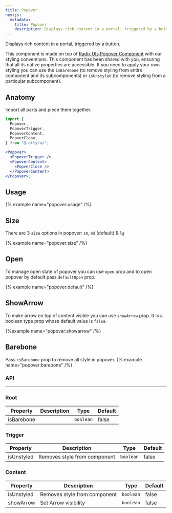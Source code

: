 ```yaml
---
title: Popover
nextjs:
  metadata:
    title: Popover
    description: Displays rich content in a portal, triggered by a button.
---
```


Displays rich content in a portal, triggered by a button.

This component is made on top of [Radix UIs Popover Component](https://www.radix-ui.com/primitives/docs/components/popover) with our styling conventions. This component has been shared with you, ensuring that all its native properties are accessible. If you need to apply your own styling you can use the `isBarebone` (to remove styling from entire component and its subcomponents) or `isUnstyled` (to remove styling from a particular subcomponent).

## Anatomy

Import all parts and piece them together.

```jsx
import {
  Popover,
  PopoverTrigger,
  PopoverContent,
  PopverClose,
} from "@rafty/ui";

<Popover>
  <PopoverTrigger />
  <PopoverContent>
    <PopverClose />
  </PopoverContent>
</Popover>;
```

## Usage

{% example name="popover:usage" /%}

## Size

There are 3 `size` options in popover: `sm`, `md` (default) & `lg`

{% example name="popover:size" /%}

## Open

To manage open state of popover you can use `open` prop and to open popover by default pass `defaultOpen` prop.

{% example name="popover:default" /%}

## ShowArrow

To make arrow on top of content visible you can use `showArrow` prop. It is a boolean type prop whose default value is `false`.

{%example name="popover:showarrow" /%}

## Barebone

Pass `isBarebone` prop to remove all style in popover.
{% example name="popover:barebone" /%}

### API

---

### Root

| Property   | Description | Type      | Default |
| ---------- | ----------- | --------- | ------- |
| isBarebone |             | `boolean` | false   |

### Trigger

| Property   | Description                  | Type      | Default |
| ---------- | ---------------------------- | --------- | ------- |
| isUnstyled | Removes style from component | `boolean` | false   |

### Content

| Property   | Description                  | Type      | Default |
| ---------- | ---------------------------- | --------- | ------- |
| isUnstyled | Removes style from component | `boolean` | false   |
| showArrow  | Set Arrow visibility         | `boolean` | false   |
